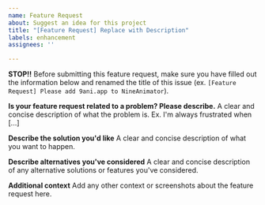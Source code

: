 ```yaml
---
name: Feature Request
about: Suggest an idea for this project
title: "[Feature Request] Replace with Description"
labels: enhancement
assignees: ''

---
```


**STOP!!** Before submitting this feature request, make sure you have filled out the information below and renamed the title of this issue (ex. `[Feature Request] Please add 9ani.app to NineAnimator`).

**Is your feature request related to a problem? Please describe.**
A clear and concise description of what the problem is. Ex. I'm always frustrated when [...]

**Describe the solution you'd like**
A clear and concise description of what you want to happen.

**Describe alternatives you've considered**
A clear and concise description of any alternative solutions or features you've considered.

**Additional context**
Add any other context or screenshots about the feature request here.
